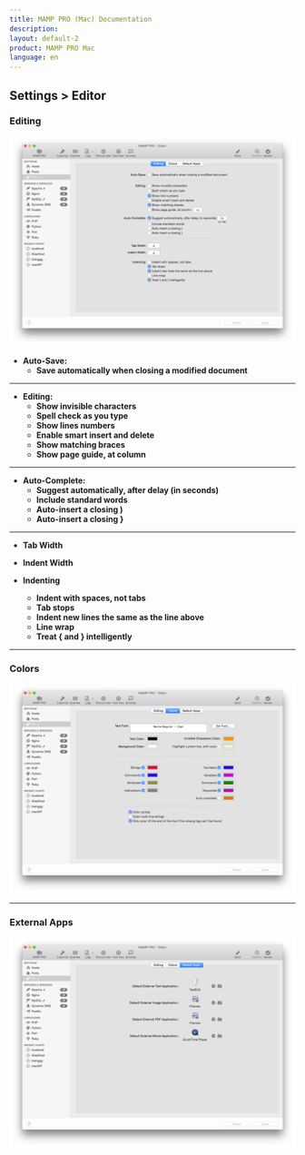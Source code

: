 ```yaml
---
title: MAMP PRO (Mac) Documentation
description: 
layout: default-2
product: MAMP PRO Mac
language: en
---
```


## Settings > Editor

### Editing

![MAMP](Editing.png)

*  **Auto-Save:**  
    *  **Save automatically when closing a modified document**

---

*  **Editing:**  
    *  **Show invisible characters**
    *  **Spell check as you type**
    *  **Show lines numbers**
    *  **Enable smart insert and delete**
    *  **Show matching braces**
    *  **Show page guide, at column**

---

*  **Auto-Complete:**  
    *  **Suggest automatically, after delay (in seconds)**  
    *  **Include standard words**  
    *  **Auto-insert a closing )**  
    *  **Auto-insert a closing }**  

---

*  **Tab Width**  

*  **Indent Width** 
*  **Indenting**  
    *  **Indent with spaces, not tabs**  
    *  **Tab stops**  
    *  **Indent new lines the same as the line above**  
    *  **Line wrap**  
    *  **Treat { and } intelligently**  

---

### Colors

![MAMP](Colors.png)

---

### External Apps

![MAMP](DefaultApps.png)
